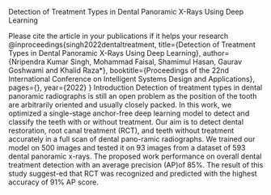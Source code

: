 Detection of Treatment Types in Dental Panoramic X-Rays Using Deep Learning

Please cite the article in your publications if it helps your research
@inproceedings{singh2022dentaltreatment,
title={Detection of Treatment Types in Dental Panoramic X-Rays Using Deep Learning},
author={Nripendra Kumar Singh, Mohammad Faisal, Shamimul Hasan, Gaurav Goshwami  and Khalid Raza*},
booktitle={Proceedings of the 22nd International Conference on Intelligent Systems Design and Applications},
pages={},
year={2022}
}
Introduction
Detection of treatment types in dental panoramic radiographs is still an open problem as the position of the tooth are arbitrarily oriented and usually closely packed. In this work, we optimized a single-stage anchor-free deep learning model to detect and classify the teeth with or without treatment. Our aim is to detect dental restoration, root canal treatment (RCT), and teeth without treatment accurately in a full scan of dental pano-ramic radiographs. We trained our model on 500 images and tested it on 93 images from a dataset of 593 dental panoramic x-rays. The proposed work performance on overall dental treatment detection with an average precision (AP)of 85%. The result of this study suggest-ed that RCT was recognized and predicted with the highest accuracy of 91% AP score.

